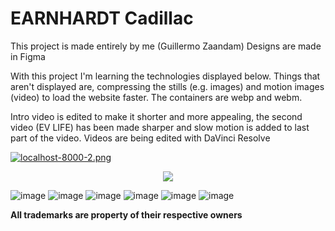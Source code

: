 # EARNHARDT Cadillac

This project is made entirely by me (Guillermo Zaandam)
Designs are made in Figma

With this project I'm learning the technologies displayed below.
Things that aren't displayed are, compressing the stills (e.g. images) and motion images (video) to load the website faster. The containers are webp and webm.

Intro video is edited to make it shorter and more appealing, the second video (EV LIFE) has been made sharper and slow motion is added to last part of the video. Videos are being edited with DaVinci Resolve

[![localhost-8000-2.png](https://i.postimg.cc/jSyd8fkj/localhost-8000-2.png)](https://postimg.cc/mP2skP4x)

<div style="text-align:center">
<img src="https://i.postimg.cc/rsjJwCVN/localhost-8000-i-Phone-12-Pro-2.png">
</div>


![image](https://img.shields.io/badge/Figma-F24E1E?style=for-the-badge&logo=figma&logoColor=white)
![image](https://img.shields.io/badge/Visual_Studio_Code-0078D4?style=for-the-badge&logo=visual%20studio%20code&logoColor=white)
![image](https://img.shields.io/badge/React-20232A?style=for-the-badge&logo=react&logoColor=61DAFB)
![image](https://img.shields.io/badge/Tailwind_CSS-38B2AC?style=for-the-badge&logo=tailwind-css&logoColor=white)
![image](https://img.shields.io/badge/Gatsby-663399?style=for-the-badge&logo=gatsby&logoColor=white)
![image](https://img.shields.io/badge/GraphQl-E10098?style=for-the-badge&logo=graphql&logoColor=white)




**All trademarks are property of their respective owners**